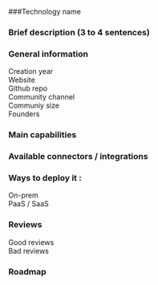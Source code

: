 ###Technology name


### Brief description (3 to 4 sentences)  


### General information
Creation year  
Website  
Github repo  
Community channel  
Communiy size  
Founders    


### Main capabilities  


### Available connectors / integrations  


### Ways to deploy it :
On-prem  
PaaS / SaaS  


### Reviews
Good reviews  
Bad reviews   


### Roadmap  

